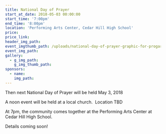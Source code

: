 ```yaml
---
title: National Day of Prayer
start_at_date: 2018-05-03 00:00:00
start_time: '7:00pm'
end_time: '8:00pm'
location: 'Performing Arts Center, Cedar Hill High School'
price:
price_link:
header_img_path:
event_imgthumb_path: /uploads/national-day-of-prayer-graphic-for-progarm-background.jpg
event_img_path:
gallery:
  - g_img_path:
    g_img_thumb_path:
sponsors:
  - name:
    img_path:
---
```



Then next National Day of Prayer will be held May 3, 2018

A noon event will be held at a local church.  Location TBD

At 7pm, the community comes together at the Performing Arts Center at Cedar Hill High School.

Details coming soon!
